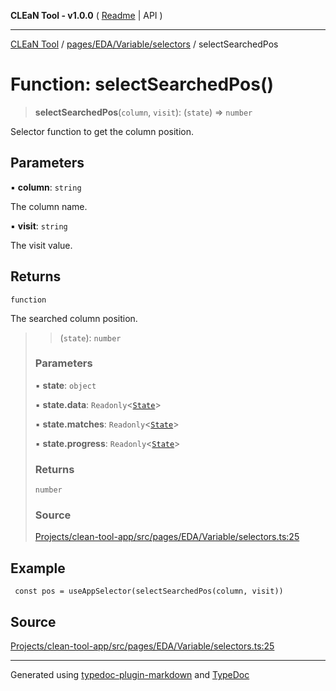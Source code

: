 **CLEaN Tool - v1.0.0** ( [Readme](../../../../../README.md) \| API )

***

[CLEaN Tool](../../../../../modules.md) / [pages/EDA/Variable/selectors](../README.md) / selectSearchedPos

# Function: selectSearchedPos()

> **selectSearchedPos**(`column`, `visit`): (`state`) => `number`

Selector function to get the column position.

## Parameters

▪ **column**: `string`

The column name.

▪ **visit**: `string`

The visit value.

## Returns

`function`

The searched column position.

> > (`state`): `number`
>
> ### Parameters
>
> ▪ **state**: `object`
>
> ▪ **state.data**: `Readonly`\<[`State`](../../../../../reducers/data/interfaces/State.md)\>
>
> ▪ **state.matches**: `Readonly`\<[`State`](../../../../../selectors/progress/private/interfaces/State.md)\>
>
> ▪ **state.progress**: `Readonly`\<[`State`](../../../../../selectors/progress/private/interfaces/State.md)\>
>
> ### Returns
>
> `number`
>
> ### Source
>
> [Projects/clean-tool-app/src/pages/EDA/Variable/selectors.ts:25](https://github.com/yuckyh/clean-tool-app/)
>

## Example

```tsx
 const pos = useAppSelector(selectSearchedPos(column, visit))
```

## Source

[Projects/clean-tool-app/src/pages/EDA/Variable/selectors.ts:25](https://github.com/yuckyh/clean-tool-app/)

***

Generated using [typedoc-plugin-markdown](https://www.npmjs.com/package/typedoc-plugin-markdown) and [TypeDoc](https://typedoc.org/)
